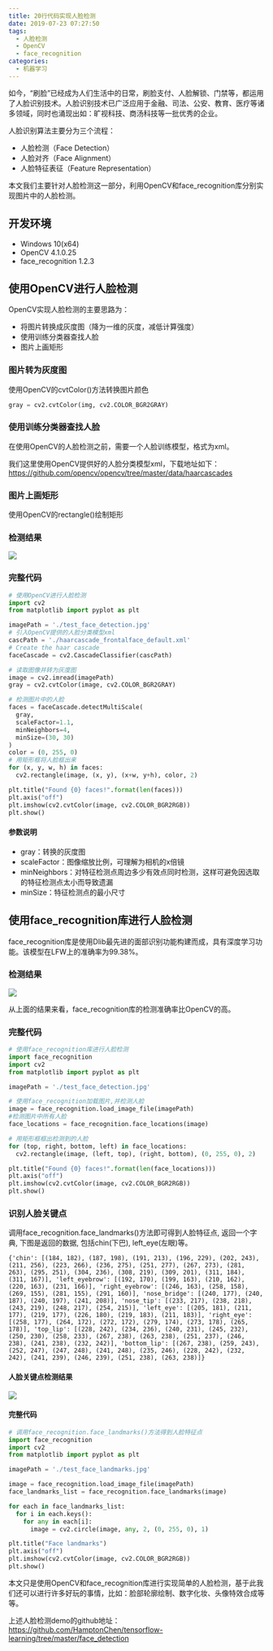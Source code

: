 ```yaml
---
title: 20行代码实现人脸检测
date: 2019-07-23 07:27:50
tags:
  - 人脸检测
  - OpenCV
  - face_recognition
categories:
  - 机器学习
---
```


如今，“刷脸”已经成为人们生活中的日常，刷脸支付、人脸解锁、门禁等，都运用了人脸识别技术。人脸识别技术已广泛应用于金融、司法、公安、教育、医疗等诸多领域，同时也涌现出如：旷视科技、商汤科技等一批优秀的企业。

人脸识别算法主要分为三个流程：
- 人脸检测（Face Detection）
- 人脸对齐（Face Alignment）
- 人脸特征表征（Feature Representation）

本文我们主要针对人脸检测这一部分，利用OpenCV和face_recognition库分别实现图片中的人脸检测。

## 开发环境
* Windows 10(x64)
* OpenCV 4.1.0.25
* face_recognition 1.2.3

## 使用OpenCV进行人脸检测
OpenCV实现人脸检测的主要思路为：
- 将图片转换成灰度图（降为一维的灰度，减低计算强度）
- 使用训练分类器查找人脸
- 图片上画矩形

### 图片转为灰度图
使用OpenCV的cvtColor()方法转换图片颜色
```python
gray = cv2.cvtColor(img, cv2.COLOR_BGR2GRAY)
```

### 使用训练分类器查找人脸
在使用OpenCV的人脸检测之前，需要一个人脸训练模型，格式为xml。

我们这里使用OpenCV提供好的人脸分类模型xml，下载地址如下：
https://github.com/opencv/opencv/tree/master/data/haarcascades

### 图片上画矩形
使用OpenCV的rectangle()绘制矩形

### 检测结果

![](/images/articles/2019/TensorFlow/detection_with_opencv_result.png)

### 完整代码
```python
# 使用OpenCV进行人脸检测
import cv2
from matplotlib import pyplot as plt

imagePath = './test_face_detection.jpg'
# 引入OpenCV提供的人脸分类模型xml
cascPath = './haarcascade_frontalface_default.xml'
# Create the haar cascade
faceCascade = cv2.CascadeClassifier(cascPath)

# 读取图像并转为灰度图
image = cv2.imread(imagePath)
gray = cv2.cvtColor(image, cv2.COLOR_BGR2GRAY)

# 检测图片中的人脸
faces = faceCascade.detectMultiScale(
  gray,
  scaleFactor=1.1,
  minNeighbors=4,
  minSize=(30, 30)
)
color = (0, 255, 0)
# 用矩形框将人脸框出来
for (x, y, w, h) in faces:
  cv2.rectangle(image, (x, y), (x+w, y+h), color, 2)

plt.title("Found {0} faces!".format(len(faces)))
plt.axis("off")
plt.imshow(cv2.cvtColor(image, cv2.COLOR_BGR2RGB))
plt.show()
```

#### 参数说明
- gray：转换的灰度图
- scaleFactor：图像缩放比例，可理解为相机的x倍镜
- minNeighbors：对特征检测点周边多少有效点同时检测，这样可避免因选取的特征检测点太小而导致遗漏
- minSize：特征检测点的最小尺寸



## 使用face_recognition库进行人脸检测
face_recognition库是使用Dlib最先进的面部识别功能构建而成，具有深度学习功能。该模型在LFW上的准确率为99.38%。

### 检测结果
![](/images/articles/2019/TensorFlow/detection_with_face_recognition_result.png)

从上面的结果来看，face_recognition库的检测准确率比OpenCV的高。

### 完整代码
```python
# 使用face_recognition库进行人脸检测
import face_recognition
import cv2
from matplotlib import pyplot as plt

imagePath = './test_face_detection.jpg'

# 使用face_recognition加载图片,并检测人脸
image = face_recognition.load_image_file(imagePath)
#检测图片中所有人脸
face_locations = face_recognition.face_locations(image)

# 用矩形框框出检测到的人脸
for (top, right, bottom, left) in face_locations:
  cv2.rectangle(image, (left, top), (right, bottom), (0, 255, 0), 2)

plt.title("Found {0} faces!".format(len(face_locations)))
plt.axis("off")
plt.imshow(cv2.cvtColor(image, cv2.COLOR_BGR2RGB))
plt.show()
```

### 识别人脸关键点
调用face_recognition.face_landmarks()方法即可得到人脸特征点, 返回一个字典, 下图是返回的数据, 包括chin(下巴), left_eye(左眼)等。
```
{'chin': [(184, 182), (187, 198), (191, 213), (196, 229), (202, 243), (211, 256), (223, 266), (236, 275), (251, 277), (267, 273), (281, 263), (295, 251), (304, 236), (308, 219), (309, 201), (311, 184), (311, 167)], 'left_eyebrow': [(192, 170), (199, 163), (210, 162), (220, 163), (231, 166)], 'right_eyebrow': [(246, 163), (258, 158), (269, 155), (281, 155), (291, 160)], 'nose_bridge': [(240, 177), (240, 187), (240, 197), (241, 208)], 'nose_tip': [(233, 217), (238, 218), (243, 219), (248, 217), (254, 215)], 'left_eye': [(205, 181), (211, 177), (219, 177), (226, 180), (219, 183), (211, 183)], 'right_eye': [(258, 177), (264, 172), (272, 172), (279, 174), (273, 178), (265, 178)], 'top_lip': [(228, 242), (234, 236), (240, 231), (245, 232), (250, 230), (258, 233), (267, 238), (263, 238), (251, 237), (246, 238), (241, 238), (232, 242)], 'bottom_lip': [(267, 238), (259, 243), (252, 247), (247, 248), (241, 248), (235, 246), (228, 242), (232, 242), (241, 239), (246, 239), (251, 238), (263, 238)]}
```
#### 人脸关键点检测结果
![](/images/articles/2019/TensorFlow/test_face_landmarks_result.png)

#### 完整代码
```python
# 调用face_recognition.face_landmarks()方法得到人脸特征点
import face_recognition
import cv2
from matplotlib import pyplot as plt

imagePath = './test_face_landmarks.jpg'

image = face_recognition.load_image_file(imagePath)
face_landmarks_list = face_recognition.face_landmarks(image)

for each in face_landmarks_list:
  for i in each.keys():
    for any in each[i]:
      image = cv2.circle(image, any, 2, (0, 255, 0), 1)

plt.title("Face landmarks")
plt.axis("off")
plt.imshow(cv2.cvtColor(image, cv2.COLOR_BGR2RGB))
plt.show()
```

本文只是使用OpenCV和face_recognition库进行实现简单的人脸检测，基于此我们还可以进行许多好玩的事情，比如：脸部轮廓绘制、数字化妆、头像特效合成等等。

上述人脸检测demo的github地址：
https://github.com/HamptonChen/tensorflow-learning/tree/master/face_detection